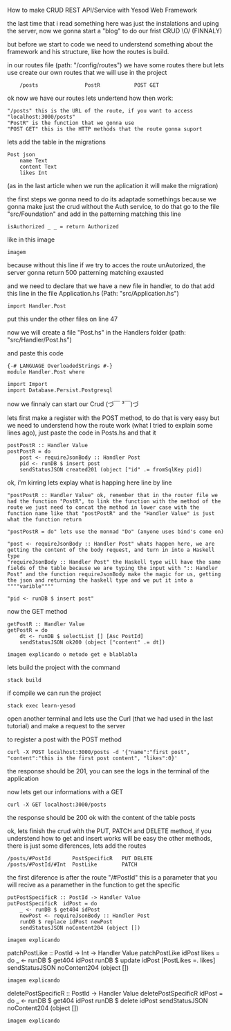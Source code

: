 How to make CRUD REST API/Service with Yesod Web Framework

the last time that i read something here was just the instalations and uping the server, now we gonna start a "blog" to do our frist CRUD \O/ (FINNALY)

but before we start to code we need to understend something about the framework and his structure, like how the routes is build.

in our routes file (path: "/config/routes") we have some routes there but lets use create our own routes that we will use in the project

		/posts               PostR           POST GET 
	

ok now we have our routes lets undertend how then work:

	"/posts" this is the URL of the route, if you want to access "localhost:3000/posts"
	"PostR" is the function that we gonna use 
	"POST GET" this is the HTTP methods that the route gonna suport

lets add the table in the migrations

	Post json
		name Text
		content Text
		likes Int

(as in the last article when we run the aplication it will make the migration)

the first steps we gonna need to do its adaptade somethings because we gonna make just the crud without the Auth service, to do that go to the file "src/Foundation" and add in the patterning matching this line
	
	isAuthorized _ _ = return Authorized

like in this image
	
	imagem

because without this line if we try to acces the route unAutorized, the server gonna return 500 patterning matching exausted


and we need to declare that we have a new file in handler, to do that add this line in the file Application.hs (Path: "src/Application.hs")

	import Handler.Post

put this under the other files on line 47

now we will create a file "Post.hs" in the Handlers folder (path: "src/Handler/Post.hs") 

and paste this code

	{-# LANGUAGE OverloadedStrings #-}
	module Handler.Post where

	import Import
	import Database.Persist.Postgresql


now we finnaly can start our Crud (づ￣ ³￣)づ

lets first make a register with the POST method, to do that is very easy but we need to understend how the route work (what I tried to explain some lines ago), just paste the code in Posts.hs and that it 

	postPostR :: Handler Value
	postPostR = do
		post <- requireJsonBody :: Handler Post
		pid <- runDB $ insert post
		sendStatusJSON created201 (object ["id" .= fromSqlKey pid])

ok, i'm kirring lets explay what is happing here line by line

	"postPostR :: Handler Value" ok, remember that in the router file we had the function "PostR", to link the function with the method of the route we just need to concat the method in lower case with the function name like that "postPostR" and the "Handler Value" is just what the function return

	"postPostR = do" lets use the monnad "Do" (anyone uses bind's come on)

	"post <- requireJsonBody :: Handler Post" whats happen here, we are getting the content of the body request, and turn in into a Haskell type
	"requireJsonBody :: Handler Post" the Haskell type will have the same fields of the table because we are typing the input with ":: Handler Post" and the function requireJsonBody make the magic for us, getting the json and returning the haskell type and we put it into a """"varible""""

	"pid <- runDB $ insert post"

now the GET method 

	getPostR :: Handler Value
	getPostR = do
    	dt <- runDB $ selectList [] [Asc PostId]
    	sendStatusJSON ok200 (object ["content" .= dt])

	imagem explicando o metodo get e blablabla

lets build the project with the command 

	stack build

if compile we can run the project 

	stack exec learn-yesod

open another terminal and lets use the Curl (that we had used in the last tutorial) and make a request to the server

to register a post with the POST method

	curl -X POST localhost:3000/posts -d '{"name":"first post", "content":"this is the first post content", "likes":0}'

the response should be 201, you can see the logs in the terminal of the application

now lets get our informations with a GET

	curl -X GET localhost:3000/posts

the response should be 200 ok with the content of the table posts

ok, lets finish the crud with the PUT, PATCH and DELETE method, if you understend how to get and insert works will be easy the other methods, there is just some diferences, lets add the routes

 	/posts/#PostId       PostSpecificR   PUT DELETE
	/posts/#PostId/#Int  PostLike        PATCH

the first diference is after the route "/#PostId" this is a parameter that you will recive as a paramether in the function to get the specific

	putPostSpecificR :: PostId -> Handler Value
	putPostSpecificR  idPost = do
		_ <- runDB $ get404 idPost
		newPost <- requireJsonBody :: Handler Post
		runDB $ replace idPost newPost
		sendStatusJSON noContent204 (object [])

	imagem explicando

patchPostLike :: PostId -> Int -> Handler Value
patchPostLike idPost likes = do
    _ <- runDB $ get404 idPost
    runDB $ update idPost [PostLikes =. likes]
    sendStatusJSON noContent204 (object [])

	imagem explicando

deletePostSpecificR :: PostId -> Handler Value
deletePostSpecificR idPost = do
    _ <- runDB $ get404 idPost
    runDB $ delete idPost
    sendStatusJSON noContent204 (object [])

 	imagem explicando